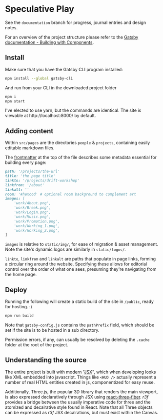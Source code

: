 # Speculative Play
See the `documentation` branch for progress, journal entries and design notes.

For an overview of the project structure please refer to the [Gatsby documentation - Building with Components](https://www.gatsbyjs.org/docs/building-with-components/).

## Install

Make sure that you have the Gatsby CLI program installed:
```sh
npm install --global gatsby-cli
```

And run from your CLI in the downloaded project folder
```sh
npm i
npm start
```
I've elected to use yarn, but the commands are identical. The site is viewable at http://localhost:8000/ by default.

## Adding content
Within `src/pages` are the directories `people` & `projects`, containing easily editable markdown files.

The [frontmatter](https://github.com/cuttlebelle/website/blob/master/content/documentation/what-is-frontmatter.md) at the top of the file describes some metadata essential for building every page:

```md
path: '/projects/the-url'
title: 'the page title'
linkto: '/projects/drift-workshop'
linkfrom: '/about'
linkalt: ''
room: '#hexcod' # optional room background to complement art
images: [
	'work/About.png',
	'work/Break.png',
	'work/Login.png',
	'work/Music.png',
	'work/Promotion.png',
	'work/Working_1.png',
	'work/Working_2.png',
]
```

`images` is relative to `static/img/`, for ease of migration & asset management. Note the site's dynamic logos are similarly in `static/logos/`.


`linkto`, `linkfrom` and `linkalt` are paths that populate in page links, forming a circular ring around the website. Specifying these allows for editorial control over the order of what one sees, presuming they're navigating from the home page.

## Deploy

Running the following will create a static build of the site in `/public`, ready for hosting. :)

```sh
npm run build
```

Note that `gatsby-config.js` contains the `pathPrefix` field, which should be set if the site is to be hosted in a sub directory.

Permission errors, if any, can usually be resolved by deleting the `.cache` folder at the root of the project.

## Understanding the source
The entire project is built with modern "[JSX](https://reactjs.org/docs/introducing-jsx.html)", which when developing looks like XML embedded into javascript. Things like `<HUD />` actually represent a number of real HTML entities created in js, componentized for easy reuse.

Additionally, Three.js, the popular 3D library that renders the main viewport, is also expressed declaratively through JSX using [react-three-fiber](https://github.com/pmndrs/react-three-fiber). _r3f_ provides a bridge between the usually imperative code for three and the atomized and decalrative style found in React. Note that all Three objects can be expressed as _r3f_ JSX decalrations, but must exist within the Canvas.
